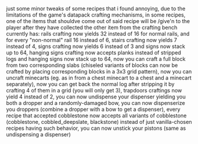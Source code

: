 just some minor tweaks of some recipes that i found annoying,
due to the limitations of the game's datapack crafting mechanisms, in some recipes, one of the items that shouldve come out of said recipe will be /give'n to the player after they have collected the other item from the crafting bench
currently has:
rails crafting now yields 32 instead of 16 for normal rails, and for every "non-normal" rail 16 instead of 6,
stairs crafting now yields 7 instead of 4,
signs crafting now yields 6 instead of 3 and signs now stack up to 64,
hanging signs crafting now accepts planks instead of stripped logs and hanging signs now stack up to 64,
now you can craft a full block from two corresponding slabs (chiseled variants of blocks can now be crafted by placing corresponding blocks in a 3x3 grid pattern),
now you can uncraft minecarts (eg. as in from a chest minecart to a chest and a minecart separately),
now you can get back the normal log after stripping it by crafting 4 of them in a grid (you will only get 3),
trapdoors craftings now yield 4 instead of 2,
you can now undispense your dispenser yielding you both a dropper and a randomly-damaged bow,
you can now dispenserize you droppers (combine a dropper with a bow to get a dispenser),
every recipe that accepted cobblestone now accepts all variants of cobblestone (cobblestone, cobbled_deepslate, blackstone) instead of just vanilla-chosen recipes having such behavior,
you can now unstick your pistons (same as undispensing a dispenser)
